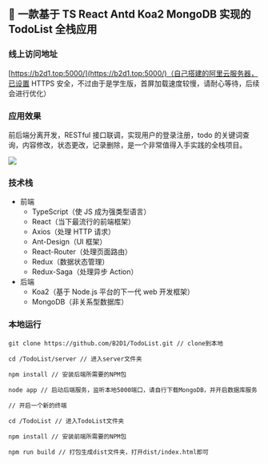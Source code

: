 ## 🚩 一款基于 TS React Antd Koa2 MongoDB 实现的 TodoList 全栈应用

### 线上访问地址

[https://b2d1.top:5000/](https://b2d1.top:5000/)（自己搭建的阿里云服务器，已设置 HTTPS 安全，不过由于是学生版，首屏加载速度较慢，请耐心等待，后续会进行优化）

### 应用效果

前后端分离开发，RESTful 接口联调，实现用户的登录注册，todo 的关键词查询，内容修改，状态更改，记录删除，是一个非常值得入手实践的全栈项目。

![](https://user-gold-cdn.xitu.io/2019/2/19/169053e1533bad8a?w=1920&h=1080&f=gif&s=1655882)

### 技术栈

-   前端
    -   TypeScript（使 JS 成为强类型语言）
    -   React（当下最流行的前端框架）
    -   Axios（处理 HTTP 请求）
    -   Ant-Design（UI 框架）
    -   React-Router（处理页面路由）
    -   Redux（数据状态管理）
    -   Redux-Saga（处理异步 Action）
-   后端
    -   Koa2（基于 Node.js 平台的下一代 web 开发框架）
    -   MongoDB（非关系型数据库）

### 本地运行

```
git clone https://github.com/B2D1/TodoList.git // clone到本地
```

```
cd /TodoList/server // 进入server文件夹

npm install // 安装后端所需要的NPM包

node app // 启动后端服务，监听本地5000端口，请自行下载MongoDB，并开启数据库服务
```

```
// 开启一个新的终端

cd /TodoList // 进入TodoList文件夹

npm install // 安装前端所需要的NPM包

npm run build // 打包生成dist文件夹，打开dist/index.html即可
```
